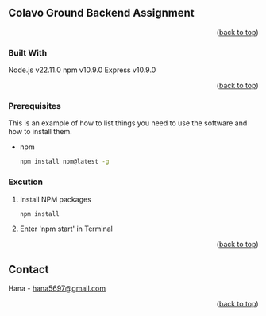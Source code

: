 <!-- ABOUT THE PROJECT -->
## Colavo Ground Backend Assignment

<p align="right">(<a href="#readme-top">back to top</a>)</p>



### Built With
Node.js v22.11.0
npm v10.9.0
Express v10.9.0
<p align="right">(<a href="#readme-top">back to top</a>)</p>


### Prerequisites

This is an example of how to list things you need to use the software and how to install them.
* npm
  ```sh
  npm install npm@latest -g
  ```

### Excution

1. Install NPM packages
   ```sh
   npm install
   ```
2. Enter 'npm start' in Terminal
 
<p align="right">(<a href="#readme-top">back to top</a>)</p>



<!-- CONTACT -->
## Contact
Hana - hana5697@gmail.com

<p align="right">(<a href="#readme-top">back to top</a>)</p>
